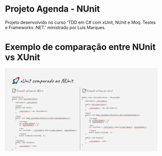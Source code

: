 # Projeto Agenda - NUnit

Projeto desenvolvido no curso 'TDD em C# com xUnit, NUnit e Moq. Testes e Frameworks .NET.' ministrado por Luis Marques.

# Exemplo de comparação entre NUnit vs XUnit

![ScreenShot](./src/images/xunitvsnunit.webp)
